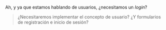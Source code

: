 Ah, y ya que estamos hablando de usuarios, ¿necesitamos un _login_? 

> ¿Necesitaremos implementar el concepto de usuario? ¿Y formularios de registración e inicio de sesión?